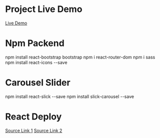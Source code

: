 # Project Live Demo

[Live Demo](https://enginulger.github.io/react-project/)

# Npm Packend

npm install react-bootstrap bootstrap
npm i react-router-dom
npm i sass
npm install react-icons --save

# Carousel Slider

npm install react-slick --save
npm install slick-carousel --save

# React Deploy

[Source Link 1](https://atakansava.medium.com/react-js-projesi-nasil-github-pages-ile-host-edilebilir-88f83a3a7326)
[Source Link 2](https://www.youtube.com/watch?v=F8s4Ng-re0E)
